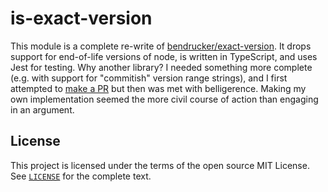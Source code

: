 # is-exact-version

This module is a complete re-write of [bendrucker/exact-version](https://github.com/bendrucker/exact-version).
It drops support for end-of-life versions of node, is written in TypeScript, and uses Jest for testing.
Why another library? I needed something more complete (e.g. with support for "commitish" version range strings),
and I first attempted to [make a PR](https://github.com/bendrucker/exact-version/pull/1)
but then was met with belligerence.
Making my own implementation seemed the more civil course of action than engaging in an argument.


## License

This project is licensed under the terms of the open source MIT License.
See [`LICENSE`](LICENSE) for the complete text.
   